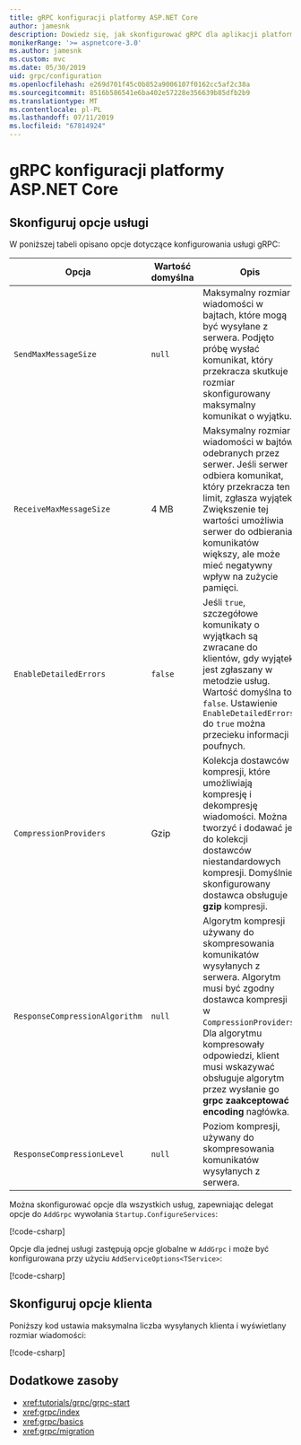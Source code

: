 ```yaml
---
title: gRPC konfiguracji platformy ASP.NET Core
author: jamesnk
description: Dowiedz się, jak skonfigurować gRPC dla aplikacji platformy ASP.NET Core.
monikerRange: '>= aspnetcore-3.0'
ms.author: jamesnk
ms.custom: mvc
ms.date: 05/30/2019
uid: grpc/configuration
ms.openlocfilehash: e269d701f45c0b852a9006107f0162cc5af2c38a
ms.sourcegitcommit: 8516b586541e6ba402e57228e356639b85dfb2b9
ms.translationtype: MT
ms.contentlocale: pl-PL
ms.lasthandoff: 07/11/2019
ms.locfileid: "67814924"
---
```

# <a name="grpc-for-aspnet-core-configuration"></a>gRPC konfiguracji platformy ASP.NET Core

## <a name="configure-services-options"></a>Skonfiguruj opcje usługi

W poniższej tabeli opisano opcje dotyczące konfigurowania usługi gRPC:

| Opcja | Wartość domyślna | Opis |
| ------ | ------------- | ----------- |
| `SendMaxMessageSize` | `null` | Maksymalny rozmiar wiadomości w bajtach, które mogą być wysyłane z serwera. Podjęto próbę wysłać komunikat, który przekracza skutkuje rozmiar skonfigurowany maksymalny komunikat o wyjątku. |
| `ReceiveMaxMessageSize` | 4 MB | Maksymalny rozmiar wiadomości w bajtów odebranych przez serwer. Jeśli serwer odbiera komunikat, który przekracza ten limit, zgłasza wyjątek. Zwiększenie tej wartości umożliwia serwer do odbierania komunikatów większy, ale może mieć negatywny wpływ na zużycie pamięci. |
| `EnableDetailedErrors` | `false` | Jeśli `true`, szczegółowe komunikaty o wyjątkach są zwracane do klientów, gdy wyjątek jest zgłaszany w metodzie usług. Wartość domyślna to `false`. Ustawienie `EnableDetailedErrors` do `true` można przecieku informacji poufnych. |
| `CompressionProviders` | Gzip | Kolekcja dostawców kompresji, które umożliwiają kompresję i dekompresję wiadomości. Można tworzyć i dodawać je do kolekcji dostawców niestandardowych kompresji. Domyślnie skonfigurowany dostawca obsługuje **gzip** kompresji. |
| `ResponseCompressionAlgorithm` | `null` | Algorytm kompresji używany do skompresowania komunikatów wysyłanych z serwera. Algorytm musi być zgodny dostawca kompresji w `CompressionProviders`. Dla algorytmu kompresowały odpowiedzi, klient musi wskazywać obsługuje algorytm przez wysłanie go **grpc zaakceptować encoding** nagłówka. |
| `ResponseCompressionLevel` | `null` | Poziom kompresji, używany do skompresowania komunikatów wysyłanych z serwera. |

Można skonfigurować opcje dla wszystkich usług, zapewniając delegat opcje do `AddGrpc` wywołania `Startup.ConfigureServices`:

[!code-csharp[](~/grpc/configuration/sample/GrcpService/Startup.cs?name=snippet)]

Opcje dla jednej usługi zastępują opcje globalne w `AddGrpc` i może być konfigurowana przy użyciu `AddServiceOptions<TService>`:

[!code-csharp[](~/grpc/configuration/sample/GrcpService/Startup2.cs?name=snippet)]

## <a name="configure-client-options"></a>Skonfiguruj opcje klienta

Poniższy kod ustawia maksymalna liczba wysyłanych klienta i wyświetlany rozmiar wiadomości:

[!code-csharp[](~/grpc/configuration/sample/Program.cs?name=snippet&highlight=3-6)]

## <a name="additional-resources"></a>Dodatkowe zasoby

* <xref:tutorials/grpc/grpc-start>
* <xref:grpc/index>
* <xref:grpc/basics>
* <xref:grpc/migration>
